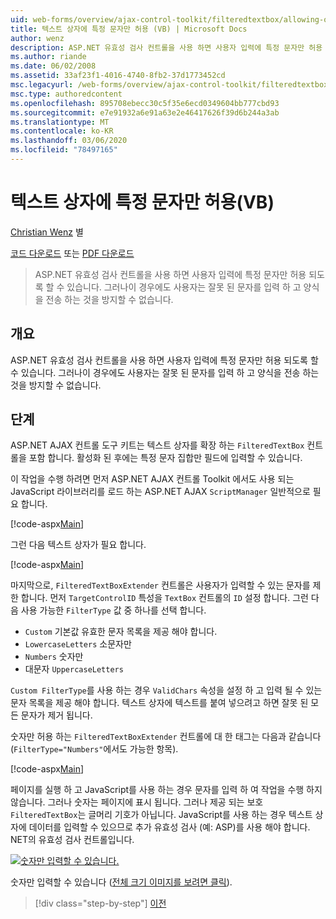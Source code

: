 ```yaml
---
uid: web-forms/overview/ajax-control-toolkit/filteredtextbox/allowing-only-certain-characters-in-a-text-box-vb
title: 텍스트 상자에 특정 문자만 허용 (VB) | Microsoft Docs
author: wenz
description: ASP.NET 유효성 검사 컨트롤을 사용 하면 사용자 입력에 특정 문자만 허용 되도록 할 수 있습니다. 그러나이 경우 사용자가 잘못 된 형식을 입력 하는 것을 방지할 수 없습니다.
ms.author: riande
ms.date: 06/02/2008
ms.assetid: 33af23f1-4016-4740-8fb2-37d1773452cd
msc.legacyurl: /web-forms/overview/ajax-control-toolkit/filteredtextbox/allowing-only-certain-characters-in-a-text-box-vb
msc.type: authoredcontent
ms.openlocfilehash: 895708ebecc30c5f35e6ecd0349604bb777cbd93
ms.sourcegitcommit: e7e91932a6e91a63e2e46417626f39d6b244a3ab
ms.translationtype: MT
ms.contentlocale: ko-KR
ms.lasthandoff: 03/06/2020
ms.locfileid: "78497165"
---
```

# <a name="allowing-only-certain-characters-in-a-text-box-vb"></a>텍스트 상자에 특정 문자만 허용(VB)

[Christian Wenz](https://github.com/wenz) 별

[코드 다운로드](https://download.microsoft.com/download/4/c/2/4c2def7a-0d23-4055-91f9-1f18504167d7/FilteredTextBox0.vb.zip) 또는 [PDF 다운로드](https://download.microsoft.com/download/b/6/a/b6ae89ee-df69-4c87-9bfb-ad1eb2b23373/filteredtextbox0VB.pdf)

> ASP.NET 유효성 검사 컨트롤을 사용 하면 사용자 입력에 특정 문자만 허용 되도록 할 수 있습니다. 그러나이 경우에도 사용자는 잘못 된 문자를 입력 하 고 양식을 전송 하는 것을 방지할 수 없습니다.

## <a name="overview"></a>개요

ASP.NET 유효성 검사 컨트롤을 사용 하면 사용자 입력에 특정 문자만 허용 되도록 할 수 있습니다. 그러나이 경우에도 사용자는 잘못 된 문자를 입력 하 고 양식을 전송 하는 것을 방지할 수 없습니다.

## <a name="steps"></a>단계

ASP.NET AJAX 컨트롤 도구 키트는 텍스트 상자를 확장 하는 `FilteredTextBox` 컨트롤을 포함 합니다. 활성화 된 후에는 특정 문자 집합만 필드에 입력할 수 있습니다.

이 작업을 수행 하려면 먼저 ASP.NET AJAX 컨트롤 Toolkit 에서도 사용 되는 JavaScript 라이브러리를 로드 하는 ASP.NET AJAX `ScriptManager` 일반적으로 필요 합니다.

[!code-aspx[Main](allowing-only-certain-characters-in-a-text-box-vb/samples/sample1.aspx)]

그런 다음 텍스트 상자가 필요 합니다.

[!code-aspx[Main](allowing-only-certain-characters-in-a-text-box-vb/samples/sample2.aspx)]

마지막으로, `FilteredTextBoxExtender` 컨트롤은 사용자가 입력할 수 있는 문자를 제한 합니다. 먼저 `TargetControlID` 특성을 `TextBox` 컨트롤의 `ID` 설정 합니다. 그런 다음 사용 가능한 `FilterType` 값 중 하나를 선택 합니다.

- `Custom` 기본값 유효한 문자 목록을 제공 해야 합니다.
- `LowercaseLetters` 소문자만
- `Numbers` 숫자만
- 대문자 `UppercaseLetters`

`Custom FilterType`를 사용 하는 경우 `ValidChars` 속성을 설정 하 고 입력 될 수 있는 문자 목록을 제공 해야 합니다. 텍스트 상자에 텍스트를 붙여 넣으려고 하면 잘못 된 모든 문자가 제거 됩니다.

숫자만 허용 하는 `FilteredTextBoxExtender` 컨트롤에 대 한 태그는 다음과 같습니다 (`FilterType="Numbers"`에서도 가능한 항목).

[!code-aspx[Main](allowing-only-certain-characters-in-a-text-box-vb/samples/sample3.aspx)]

페이지를 실행 하 고 JavaScript를 사용 하는 경우 문자를 입력 하 여 작업을 수행 하지 않습니다. 그러나 숫자는 페이지에 표시 됩니다. 그러나 제공 되는 보호 `FilteredTextBox`는 글머리 기호가 아닙니다. JavaScript를 사용 하는 경우 텍스트 상자에 데이터를 입력할 수 있으므로 추가 유효성 검사 (예: ASP)를 사용 해야 합니다. NET의 유효성 검사 컨트롤입니다.

[![숫자만 입력할 수 있습니다.](allowing-only-certain-characters-in-a-text-box-vb/_static/image2.png)](allowing-only-certain-characters-in-a-text-box-vb/_static/image1.png)

숫자만 입력할 수 있습니다 ([전체 크기 이미지를 보려면 클릭](allowing-only-certain-characters-in-a-text-box-vb/_static/image3.png)).

> [!div class="step-by-step"]
> [이전](allowing-only-certain-characters-in-a-text-box-cs.md)
